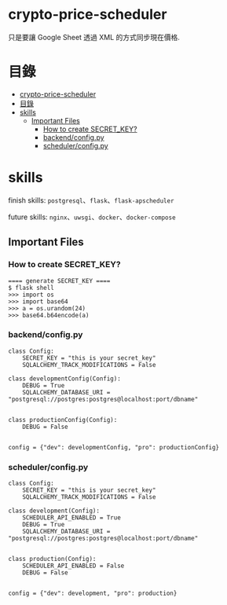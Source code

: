 # crypto-price-scheduler

只是要讓 Google Sheet 透過 XML 的方式同步現在價格.

# 目錄
- [crypto-price-scheduler](#crypto-price-scheduler)
- [目錄](#目錄)
- [skills](#skills)
  - [Important Files](#important-files)
    - [How to create SECRET_KEY?](#how-to-create-secret_key)
    - [backend/config.py](#backendconfigpy)
    - [scheduler/config.py](#schedulerconfigpy)

# skills

finish skills: ```postgresql```、```flask```、```flask-apscheduler```

future skills: ```nginx```、```uwsgi```、```docker```、```docker-compose```

## Important Files

### How to create SECRET_KEY?

```
==== generate SECRET_KEY ====
$ flask shell
>>> import os
>>> import base64
>>> a = os.urandom(24)
>>> base64.b64encode(a)
```


### backend/config.py

```
class Config:
    SECRET_KEY = "this is your secret_key"
    SQLALCHEMY_TRACK_MODIFICATIONS = False

class developmentConfig(Config):
    DEBUG = True
    SQLALCHEMY_DATABASE_URI = "postgresql://postgres:postgres@localhost:port/dbname"


class productionConfig(Config):
    DEBUG = False


config = {"dev": developmentConfig, "pro": productionConfig}

```

### scheduler/config.py

```
class Config:
    SECRET_KEY = "this is your secret_key"   
    SQLALCHEMY_TRACK_MODIFICATIONS = False

class development(Config):
    SCHEDULER_API_ENABLED = True
    DEBUG = True
    SQLALCHEMY_DATABASE_URI = "postgresql://postgres:postgres@localhost:port/dbname"


class production(Config):
    SCHEDULER_API_ENABLED = False
    DEBUG = False


config = {"dev": development, "pro": production}

```